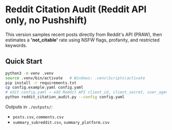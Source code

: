 # Reddit Citation Audit (Reddit API only, no Pushshift)

This version samples recent posts directly from Reddit's API (PRAW), then estimates a **'not_citable'** rate using NSFW flags, profanity, and restricted keywords.

## Quick Start

```bash
python3 -m venv .venv
source .venv/bin/activate   # Windows: .venv\Scripts\activate
pip install -r requirements.txt
cp config.example.yaml config.yaml
# edit config.yaml → add Reddit API client_id, client_secret, user_agent
python reddit_citation_audit.py --config config.yaml
```

Outputs in `./outputs/`:
- `posts.csv`, `comments.csv`
- `summary_subreddit.csv`, `summary_platform.csv`